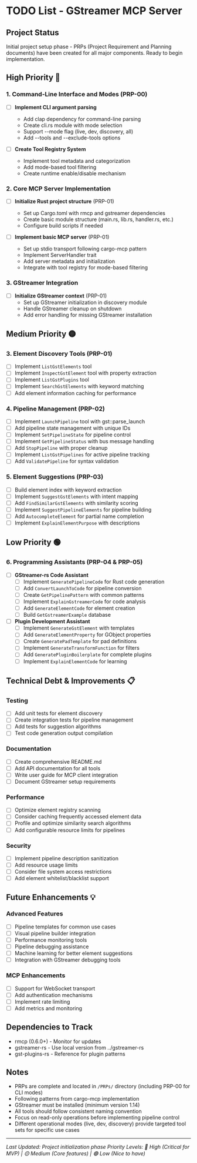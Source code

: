 # TODO List - GStreamer MCP Server

## Project Status
Initial project setup phase - PRPs (Project Requirement and Planning documents) have been created for all major components. Ready to begin implementation.

## High Priority 🔴

### 1. Command-Line Interface and Modes (PRP-00)
- [ ] **Implement CLI argument parsing**
  - Add clap dependency for command-line parsing
  - Create cli.rs module with mode selection
  - Support --mode flag (live, dev, discovery, all)
  - Add --tools and --exclude-tools options
  
- [ ] **Create Tool Registry System**
  - Implement tool metadata and categorization
  - Add mode-based tool filtering
  - Create runtime enable/disable mechanism

### 2. Core MCP Server Implementation
- [ ] **Initialize Rust project structure** (PRP-01)
  - Set up Cargo.toml with rmcp and gstreamer dependencies
  - Create basic module structure (main.rs, lib.rs, handler.rs, etc.)
  - Configure build scripts if needed
  
- [ ] **Implement basic MCP server** (PRP-01)
  - Set up stdio transport following cargo-mcp pattern
  - Implement ServerHandler trait
  - Add server metadata and initialization
  - Integrate with tool registry for mode-based filtering

### 3. GStreamer Integration
- [ ] **Initialize GStreamer context** (PRP-01)
  - Set up GStreamer initialization in discovery module
  - Handle GStreamer cleanup on shutdown
  - Add error handling for missing GStreamer installation

## Medium Priority 🟡

### 3. Element Discovery Tools (PRP-01)
- [ ] Implement `ListGstElements` tool
- [ ] Implement `InspectGstElement` tool with property extraction
- [ ] Implement `ListGstPlugins` tool
- [ ] Implement `SearchGstElements` with keyword matching
- [ ] Add element information caching for performance

### 4. Pipeline Management (PRP-02)
- [ ] Implement `LaunchPipeline` tool with gst::parse_launch
- [ ] Add pipeline state management with unique IDs
- [ ] Implement `SetPipelineState` for pipeline control
- [ ] Implement `GetPipelineStatus` with bus message handling
- [ ] Add `StopPipeline` with proper cleanup
- [ ] Implement `ListGstPipelines` for active pipeline tracking
- [ ] Add `ValidatePipeline` for syntax validation

### 5. Element Suggestions (PRP-03)
- [ ] Build element index with keyword extraction
- [ ] Implement `SuggestGstElements` with intent mapping
- [ ] Add `FindSimilarGstElements` with similarity scoring
- [ ] Implement `SuggestPipelineElements` for pipeline building
- [ ] Add `AutocompleteElement` for partial name completion
- [ ] Implement `ExplainElementPurpose` with descriptions

## Low Priority 🟢

### 6. Programming Assistants (PRP-04 & PRP-05)
- [ ] **GStreamer-rs Code Assistant**
  - [ ] Implement `GeneratePipelineCode` for Rust code generation
  - [ ] Add `ConvertLaunchToCode` for pipeline conversion
  - [ ] Create `GetPipelinePattern` with common patterns
  - [ ] Implement `ExplainGstreamerCode` for code analysis
  - [ ] Add `GenerateElementCode` for element creation
  - [ ] Build `GetGstreamerExample` database

- [ ] **Plugin Development Assistant**
  - [ ] Implement `GenerateGstElement` with templates
  - [ ] Add `GenerateElementProperty` for GObject properties
  - [ ] Create `GeneratePadTemplate` for pad definitions
  - [ ] Implement `GenerateTransformFunction` for filters
  - [ ] Add `GeneratePluginBoilerplate` for complete plugins
  - [ ] Implement `ExplainElementCode` for learning

## Technical Debt & Improvements 📋

### Testing
- [ ] Add unit tests for element discovery
- [ ] Create integration tests for pipeline management
- [ ] Add tests for suggestion algorithms
- [ ] Test code generation output compilation

### Documentation
- [ ] Create comprehensive README.md
- [ ] Add API documentation for all tools
- [ ] Write user guide for MCP client integration
- [ ] Document GStreamer setup requirements

### Performance
- [ ] Optimize element registry scanning
- [ ] Consider caching frequently accessed element data
- [ ] Profile and optimize similarity search algorithms
- [ ] Add configurable resource limits for pipelines

### Security
- [ ] Implement pipeline description sanitization
- [ ] Add resource usage limits
- [ ] Consider file system access restrictions
- [ ] Add element whitelist/blacklist support

## Future Enhancements 💡

### Advanced Features
- [ ] Pipeline templates for common use cases
- [ ] Visual pipeline builder integration
- [ ] Performance monitoring tools
- [ ] Pipeline debugging assistance
- [ ] Machine learning for better element suggestions
- [ ] Integration with GStreamer debugging tools

### MCP Enhancements
- [ ] Support for WebSocket transport
- [ ] Add authentication mechanisms
- [ ] Implement rate limiting
- [ ] Add metrics and monitoring

## Dependencies to Track
- rmcp (0.6.0+) - Monitor for updates
- gstreamer-rs - Use local version from ../gstreamer-rs
- gst-plugins-rs - Reference for plugin patterns

## Notes
- PRPs are complete and located in `/PRPs/` directory (including PRP-00 for CLI modes)
- Following patterns from cargo-mcp implementation
- GStreamer must be installed (minimum version 1.14)
- All tools should follow consistent naming convention
- Focus on read-only operations before implementing pipeline control
- Different operational modes (live, dev, discovery) provide targeted tool sets for specific use cases

---
*Last Updated: Project initialization phase*
*Priority Levels: 🔴 High (Critical for MVP) | 🟡 Medium (Core features) | 🟢 Low (Nice to have)*
